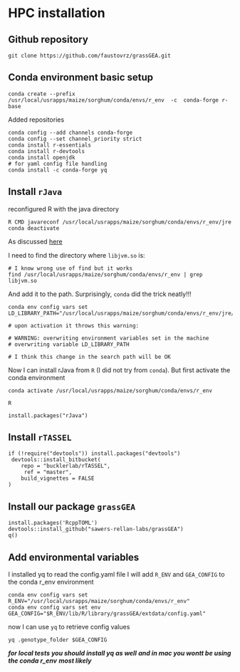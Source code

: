 # HPC installation

## Github repository
```{bash}
git clone https://github.com/faustovrz/grassGEA.git
```


## Conda environment basic setup
```{bash}
conda create --prefix /usr/local/usrapps/maize/sorghum/conda/envs/r_env  -c  conda-forge r-base
```
Added repositories

```{bash}
conda config --add channels conda-forge   
conda config --set channel_priority strict
conda install r-essentials
conda install r-devtools
conda install openjdk
# for yaml config file handling
conda install -c conda-forge yq
```

## Install `rJava`
reconfigured R with the java directory

```{bash}
R CMD javareconf /usr/local/usrapps/maize/sorghum/conda/envs/r_env/jre
conda deactivate 
```

As discussed [here](https://stackoverflow.com/questions/58607146/unable-to-run-a-simple-jni-program-error-message-when-installing-rjava-on-r-3)

I need to find the directory where `libjvm.so` is:

```{bash}
# I know wrong use of find but it works
find /usr/local/usrapps/maize/sorghum/conda/envs/r_env | grep libjvm.so
```
And add it to the path. Surprisingly, `conda` did the trick neatly!!!

```{bash}
conda env config vars set LD_LIBRARY_PATH="/usr/local/usrapps/maize/sorghum/conda/envs/r_env/jre/lib/amd64/server:$LD_LIBRARY_PATH"

# upon activation it throws this warning:

# WARNING: overwriting environment variables set in the machine
# overwriting variable LD_LIBRARY_PATH

# I think this change in the search path will be OK 
```

Now I can install rJava from `R` (I did not try from `conda`).
But first activate the conda environment

```{bash}
conda activate /usr/local/usrapps/maize/sorghum/conda/envs/r_env

R
```

```{r}
install.packages("rJava")
```

## Install `rTASSEL`

```{r}
if (!require("devtools")) install.packages("devtools")
 devtools::install_bitbucket(
    repo = "bucklerlab/rTASSEL",
     ref = "master",
    build_vignettes = FALSE
)
```

## Install our package `grassGEA`

```{r}
install.packages('RcppTOML')
devtools::install_github("sawers-rellan-labs/grassGEA")
q()
```

## Add environmental variables

I installed  yq to read the config.yaml file
I will add  `R_ENV` and `GEA_CONFIG`
to the conda r_env environment

```{bash}
conda env config vars set R_ENV="/usr/local/usrapps/maize/sorghum/conda/envs/r_env"
conda env config vars set env GEA_CONFIG="$R_ENV/lib/R/library/grassGEA/extdata/config.yaml"
```

now I can use `yq` to retrieve config values

```{bash}
yq .genotype_folder $GEA_CONFIG
```

***for local tests you should install yq as well***
***and in mac you wontt be using the conda r_env***
***most likely***












